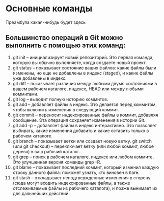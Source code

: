 # Основные команды #

Преамбула какая-нибудь будет здесь

## Большинство операций в Git можно выполнить с помощью этих команд: ##

1. git init – инициализирует новый репозиторий. Это первая команда, которую вы обычно выполняете, когда создаете новый проект.
1. git status – показывает состояние ваших файлов: какие файлы были изменены, но еще не добавлены в индекс (staged), и какие файлы уже добавлены в индекс.
1. git diff – показывает различия между любыми двумя состояниями в вашем рабочем каталоге, индексе, HEAD или между любыми коммитами.
1. git log – выводит полную историю коммитов.
1. git add – добавляет файлы в индекс. Это делается перед коммитом, чтобы включить изменения в следующий коммит.
1. git commit – переносит индексированные файлы в коммит, добавляя сообщение. Эта операция сохраняет изменения в истории Git.
1. git add -p – добавляет файлы в индекс интерактивно. Это позволяет выбирать, какие изменения добавить и какие оставить только в рабочем каталоге.
1. git branch – показывает ветки или создает новую ветку.
git switch (или git checkout) – переключает ветку (или любой коммит, любое дерево) в ваш рабочий каталог.
1. git grep – поиск в рабочем каталоге, индексе или любом коммите. Это улучшенная версия команды grep -R.
1. git blame – показывает последний коммит, который изменил каждую строку данного файла: поможет узнать, кто виновен в баге.
1. git stash – откладывает неподтвержденные изменения в сторону (сюда могут входить индексированные файлы, а также отслеживаемые файлы из рабочего каталога), и позже вынимает их для дальнейших действий.
